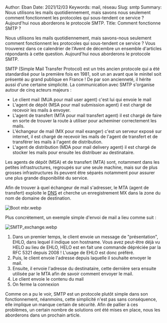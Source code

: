 Author: Eban
Date: 2021/12/03
Keywords: mail, réseau
Slug: smtp
Summary: Nous utilisons les mails quotidiennement, mais savons nous seulement comment fonctionnent les protocoles qui sous-tendent ce service ? Aujourd'hui nous aborderons le protocole SMTP.
Title: Comment fonctionne SMTP ?

Nous utilisons les mails quotidiennement, mais savons-nous seulement comment fonctionnent les protocoles qui sous-tendent ce service ? Vous trouverez dans ce calendrier de l'Avent de décembre un ensemble d'articles répondants à cette question. Aujourd'hui nous aborderons le protocole SMTP.

SMTP (Simple Mail Transfer Protocol) est un très ancien protocole qui a été standardisé pour la première fois en 1981, soit un an avant que le minitel soit présenté au grand publique en France ! De par son ancienneté, il hérite aussi d'une certaine simplicité. La communication avec SMTP s'organise autour de cinq acteurs majeurs : 

- Le client mail (MUA pour mail user agent) c'est lui qui envoie le mail
- L'agent de dépôt (MSA pour mail submission agent) il est chargé de recevoir les mails à envoyer.
- L'agent de transfert (MTA pour mail transfert agent) il est chargé de faire en sorte de trouver la route à utiliser pour acheminer correctement les mails.
- L'échangeur de mail (MX pour mail exanger) c'est un serveur exposé sur internet, il est chargé de recevoir les mails de l'agent de transfert et de transférer les mails à l'agent de distribution.
- L'agent de distribution (MDA pour mail delivery agent) il est chargé de stocker les mails pour ensuite les distribuer au destinataire.

Les agents de dépôt (MSA) et de transfert (MTA) sont, notamment dans les petites infrastructures, regroupés sur une seule machine, mais sur de plus grosses infrastructures ils peuvent être séparés notamment pour assurer une plus grande disponibilité du service.

Afin de trouver à quel échangeur de mail s'adresser, le MTA (agent de transfert) exploite le [DNS](https://ilearned.eu/les-bases-du-dns.html) et cherche un enregistrement MX dans la zone du nom de domaine de destination.

![Boot mbr.webp](/static/img/smtp/Boot_mbr.webp)

Plus concrètement, un exemple simple d'envoi de mail a lieu comme suit :

![SMTP_exchange.webp](/static/img/smtp/SMTP_exchange.webp)

1. Dans un premier temps, le client envoie un message de "présentation", EHLO, dans lequel il indique son hostname. Vous avez peut-être déjà vu HELO au lieu de EHLO, HELO est en fait une commande dépréciée par la RFC 5321 depuis 2008 ! L'usage de EHLO est donc préféré.
2. Puis, le client envoie l'adresse depuis laquelle il souhaite envoyer le mail.
3. Ensuite, il envoie l'adresse du destinataire, cette dernière sera ensuite utilisée par le MTA afin de savoir comment envoyer le mail.
4. Le client envoie le contenu du mail
5. On ferme la connexion

Comme on a pu le voir, SMTP est un protocole plutôt simple dans son fonctionnement, néanmoins, cette simplicité n'est pas sans conséquence, elle implique un manque certain de sécurité. Afin de pallier à ces problèmes, un certain nombre de solutions ont été mises en place, nous les aborderons dans un prochain article.

